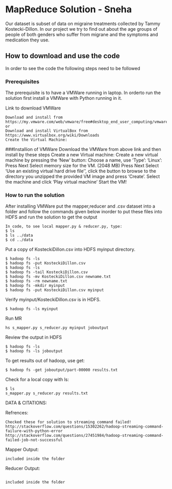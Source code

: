 # MapReduce Solution - Sneha
Our dataset is subset of data on migraine treatments collected by Tammy Kostecki-Dillon. 
In our project we try to find out about the age groups of people of both genders who suffer from migrane and the symptoms and medication they use.
## How to download and use the code
In order to see the code the following steps need to be followed

### Prerequisites
The prerequisite is to have a VMWare running in laptop. In orderto run the solution first install a VMWare with Python running in it.

Link to download VMWare
```
Download and install from https://my.vmware.com/web/vmware/free#desktop_end_user_computing/vmware_player/6_0
or
Download and install VirtualBox from https://www.virtualbox.org/wiki/Downloads
Create the Virtual Machine:
```

###Installion of VMWare
Download the VMWare from above link and then install by these steps
Create a new Virtual machine:
Create a new virtual machine by pressing the ‘New’ button:
Choose a name, use ‘Type’: ‘Linux’:
Press Next
Select memory size for the VM. (2048 MB)
Press Next
Select ‘Use an existing virtual hard drive file’’, click the button to browse to the directory you unzipped the provided VM image and press ‘Create’.
Select the machine and click ‘Play virtual machine’
Start the VM!

### How to run the solution
After installing VMWare put the mapper,reducer and .csv dataset into a folder and follow the commands given below inorder to put these files into HDFS and run the solution to get the output
```
In code, to see local mapper.py & reducer.py, type:
$ ls
$ ls ../data
$ cd ../data
```
Put a copy of KosteckiDillon.csv into HDFS myinput directory.

```
$ hadoop fs -ls
$ hadoop fs -put KosteckiDillon.csv
$ hadoop fs -ls
$ hadoop fs -tail KosteckiDillon.csv
$ hadoop fs -mv KosteckiDillon.csv newname.txt
$ hadoop fs -rm newname.txt
$ hadoop fs -mkdir myinput
$ hadoop fs -put KosteckiDillon.csv myinput
```
Verify myinput/KosteckiDillon.csv is in HDFS.
 
```
$ hadoop fs -ls myinput 
```

Run MR 

```
hs s_mapper.py s_reducer.py myinput joboutput
```

Review the output in HDFS
```
$ hadoop fs -ls
$ hadoop fs -ls joboutput
```
To get results out of hadoop, use get:

``` 
$ hadoop fs -get joboutput/part-00000 results.txt
```

Check for a local copy with ls:
```
$ ls 
s_mapper.py s_reducer.py results.txt
```
DATA & CITATIONS:


Refrences:
```
Checked these for solution to streaming command failed!
http://stackoverflow.com/questions/15302262/hadoop-streaming-command-failure-with-python-error
http://stackoverflow.com/questions/27451984/hadoop-streaming-command-failed-job-not-successful
```

Mapper Output:
```
included inside the folder

```

Reducer Output:
```

included inside the folder

```




